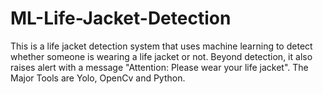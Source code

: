 # ML-Life-Jacket-Detection
This is a life jacket detection system that uses machine learning to detect whether someone is wearing a life jacket or not. Beyond detection, it also raises alert with a message "Attention: Please wear your life jacket". 
The Major Tools are Yolo, OpenCv and Python. 


